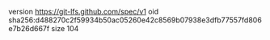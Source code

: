 version https://git-lfs.github.com/spec/v1
oid sha256:d488270c2f59934b50ac05260e42c8569b07938e3dfb77557fd806e7b26d667f
size 104
